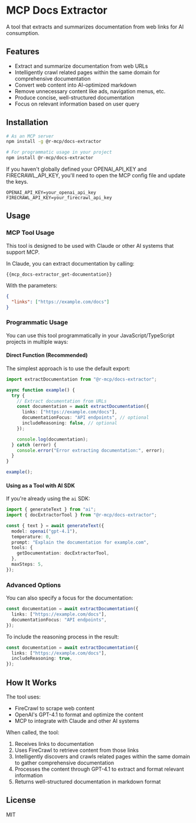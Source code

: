 # MCP Docs Extractor

A tool that extracts and summarizes documentation from web links for AI consumption.

## Features

- Extract and summarize documentation from web URLs
- Intelligently crawl related pages within the same domain for comprehensive documentation
- Convert web content into AI-optimized markdown
- Remove unnecessary content like ads, navigation menus, etc.
- Produce concise, well-structured documentation
- Focus on relevant information based on user query

## Installation

```bash
# As an MCP server
npm install -g @r-mcp/docs-extractor

# For programmatic usage in your project
npm install @r-mcp/docs-extractor
```

If you haven't globally defined your OPENAI_API_KEY and FIRECRAWL_API_KEY, you'll need to open the MCP config file and update the keys.

```
OPENAI_API_KEY=your_openai_api_key
FIRECRAWL_API_KEY=your_firecrawl_api_key
```

## Usage

### MCP Tool Usage

This tool is designed to be used with Claude or other AI systems that support MCP.

In Claude, you can extract documentation by calling:

```
{{mcp_docs-extractor_get-documentation}}
```

With the parameters:

```json
{
  "links": ["https://example.com/docs"]
}
```

### Programmatic Usage

You can use this tool programmatically in your JavaScript/TypeScript projects in multiple ways:

#### Direct Function (Recommended)

The simplest approach is to use the default export:

```typescript
import extractDocumentation from "@r-mcp/docs-extractor";

async function example() {
  try {
    // Extract documentation from URLs
    const documentation = await extractDocumentation({
      links: ["https://example.com/docs"],
      documentationFocus: "API endpoints", // optional
      includeReasoning: false, // optional
    });

    console.log(documentation);
  } catch (error) {
    console.error("Error extracting documentation:", error);
  }
}

example();
```

#### Using as a Tool with AI SDK

If you're already using the `ai` SDK:

```typescript
import { generateText } from "ai";
import { docExtractorTool } from "@r-mcp/docs-extractor";

const { text } = await generateText({
  model: openai("gpt-4.1"),
  temperature: 0,
  prompt: "Explain the documentation for example.com",
  tools: {
    getDocumentation: docExtractorTool,
  },
  maxSteps: 5,
});
```

### Advanced Options

You can also specify a focus for the documentation:

```typescript
const documentation = await extractDocumentation({
  links: ["https://example.com/docs"],
  documentationFocus: "API endpoints",
});
```

To include the reasoning process in the result:

```typescript
const documentation = await extractDocumentation({
  links: ["https://example.com/docs"],
  includeReasoning: true,
});
```

## How It Works

The tool uses:

- FireCrawl to scrape web content
- OpenAI's GPT-4.1 to format and optimize the content
- MCP to integrate with Claude and other AI systems

When called, the tool:

1. Receives links to documentation
2. Uses FireCrawl to retrieve content from those links
3. Intelligently discovers and crawls related pages within the same domain to gather comprehensive documentation
4. Processes the content through GPT-4.1 to extract and format relevant information
5. Returns well-structured documentation in markdown format

## License

MIT

```

```
